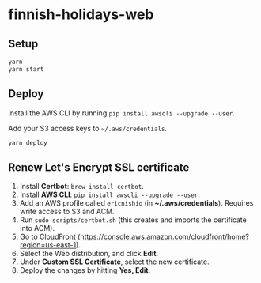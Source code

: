 # finnish-holidays-web

## Setup

```bash
yarn
yarn start
```

## Deploy

Install the AWS CLI by running `pip install awscli --upgrade --user`.

Add your S3 access keys to `~/.aws/credentials`.

```bash
yarn deploy
```

## Renew Let's Encrypt SSL certificate

1. Install **Certbot**: `brew install certbot`.
2. Install **AWS CLI**: `pip install awscli --upgrade --user`.
3. Add an AWS profile called `ericnishio` (in **~/.aws/credentials**). Requires write access to S3 and ACM.
4. Run `sudo scripts/certbot.sh` (this creates and imports the certificate into ACM).
5. Go to CloudFront (https://console.aws.amazon.com/cloudfront/home?region=us-east-1).
6. Select the Web distribution, and click **Edit**.
7. Under **Custom SSL Certificate**, select the new certificate.
8. Deploy the changes by hitting **Yes, Edit**.

